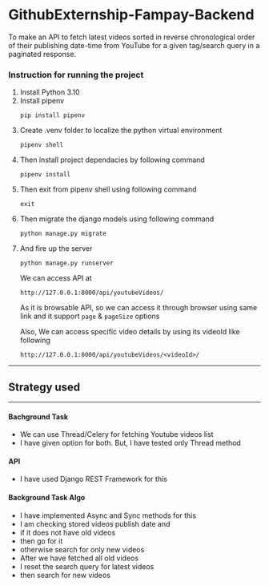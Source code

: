 # GithubExternship-Fampay-Backend
To make an API to fetch latest videos sorted in reverse chronological order of their publishing date-time from YouTube for a given tag/search query in a paginated response.

### Instruction for running the project

<ol>
   <li>Install Python 3.10</li>
   <li>Install pipenv</li>
    
    pip install pipenv
   <li>Create .venv folder to localize the python virtual environment</li>
    
    pipenv shell
   <li>Then install project dependacies by following command</li>
    
    pipenv install
   <li>Then exit from pipenv shell using following command</li>
    
    exit
   <li>Then migrate the django models using following command</li>

    python manage.py migrate
   <li>And fire up the server</li>
    
    python manage.py runserver
    
   We can access API at 

    http://127.0.0.1:8000/api/youtubeVideos/

   As it is browsable API, so we can access it through browser using same link and it support `page` & `pageSize` options

   Also, We can access specific video details by using its videoId like following
   
    http://127.0.0.1:8000/api/youtubeVideos/<videoId>/
 </ol>

 <hr>

 ## Strategy used

<hr>

#### Bachground Task
 - We can use Thread/Celery for fetching Youtube videos list
 - I have given option for both. But, I have tested only Thread method
#### API
- I have used Django REST Framework for this
#### Background Task Algo
- I have implemented Async and Sync methods for this
- I am checking stored videos publish date and 
- if it does not have old videos 
- then go for it
- otherwise search for only new videos
- After we have fetched all old videos
- I reset the search query for latest videos
- then search for new videos 